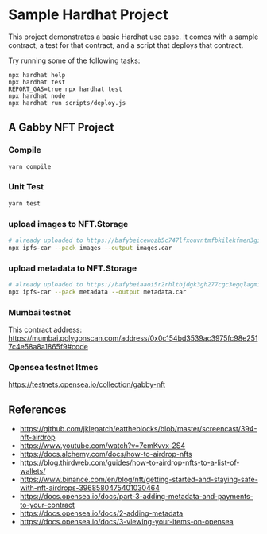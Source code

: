 # Sample Hardhat Project

This project demonstrates a basic Hardhat use case. It comes with a sample contract, a test for that contract, and a script that deploys that contract.

Try running some of the following tasks:

```shell
npx hardhat help
npx hardhat test
REPORT_GAS=true npx hardhat test
npx hardhat node
npx hardhat run scripts/deploy.js
```

## A Gabby NFT Project

### Compile

```bash
yarn compile
```

### Unit Test

```bash
yarn test
```

### upload images to NFT.Storage

```bash
# already uploaded to https://bafybeicewozb5c747lfxouvntmfbkilekfmen3gimjkk6utvfu3sktk26m.ipfs.nftstorage.link/images/  for testing
npx ipfs-car --pack images --output images.car
```

### upload metadata to NFT.Storage

```bash
# already uploaded to https://bafybeiaaoi5r2rhltbjdgk3gh277cgc3egqlagmikjm6zgt37qvxawelya.ipfs.nftstorage.link/metadata/ for testing
npx ipfs-car --pack metadata --output metadata.car
```

### Mumbai testnet

This contract address:
https://mumbai.polygonscan.com/address/0x0c154bd3539ac3975fc98e2517c4e58a8a1865f9#code

### Opensea testnet Itmes

https://testnets.opensea.io/collection/gabby-nft

## References

- https://github.com/jklepatch/eattheblocks/blob/master/screencast/394-nft-airdrop
- https://www.youtube.com/watch?v=7emKvvx-2S4
- https://docs.alchemy.com/docs/how-to-airdrop-nfts
- https://blog.thirdweb.com/guides/how-to-airdrop-nfts-to-a-list-of-wallets/
- https://www.binance.com/en/blog/nft/getting-started-and-staying-safe-with-nft-airdrops-3968580475401030464
- https://docs.opensea.io/docs/part-3-adding-metadata-and-payments-to-your-contract
- https://docs.opensea.io/docs/2-adding-metadata
- https://docs.opensea.io/docs/3-viewing-your-items-on-opensea


